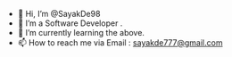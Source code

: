- 👋 Hi, I’m @SayakDe98
- 👀 I’m a Software Developer .
- 🌱 I’m currently learning the above.
- 📫 How to reach me via Email : sayakde777@gmail.com

<!---
SayakDe98/SayakDe98 is a ✨ special ✨ repository because its `README.md` (this file) appears on your GitHub profile.
You can click the Preview link to take a look at your changes.
--->
